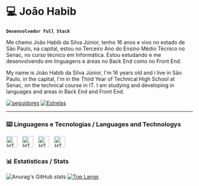 # 💻 João Habib

**`Desenvolvedor Full Stack`**

Me chamo João Habib da Silva Júnior, tenho 16 anos e vivo no estado de São Paulo, na capital, estou no Terceiro Ano do Ensino Médio Técnico no Senac, no curso técnico em Informática. Estou estudando e me desenvolvendo em linguagens e áreas no Back End como no Front End.

My name is João Habib da Silva Júnior, I'm 16 years old and i live in São Paulo, in the capital, I'm in the Third Year of Technical High School at Senac, on the technical course in IT. I am studying and developing in languages and areas in Back End and Front End.

<p align="left">
      <a href="https://github.com/Joao-Habib-da-Silva?tab=followers">
         <img alt="seguidores"
          title="Seguidores no Github" src="https://custom-icon-badges.demolab.com/github/followers/Joao-Habib-da-Silva?color=219ebc&labelColor=023047&style=for-the-badge&logo=github&label=Followers&logoColor=white"/></a>
      <a href="https://github.com/Joao-Habib-da-Silva?tab=repositories&sort=stargazers">
         <img alt="Estrelas"
          title="Total de estrelas no Github" src="https://custom-icon-badges.demolab.com/github/stars/Joao-Habib-da-Silva?color=219ebc&style=for-the-badge&labelColor=023047&logo=star&label=Stars"/></a>
   </p>

   ---

   ### ⌨️ Linguagens e Tecnologias / Languages and Technologys


<img 
    align="left" 
    alt="HTML"
    title="HTML" 
    width="30px" 
    style="padding-right: 10px;" 
    src="https://cdn.jsdelivr.net/gh/devicons/devicon@latest/icons/html5/html5-original.svg" 
/>


  <img
    align="left" 
    alt="HTML"
    title="HTML" 
    width="30px" 
    style="padding-right: 10px;"
src="https://cdn.jsdelivr.net/gh/devicons/devicon@latest/icons/css3/css3-original.svg" />


 <img
    align="left" 
    alt="HTML"
    title="HTML" 
    width="30px" 
    style="padding-right: 10px;"
src="https://cdn.jsdelivr.net/gh/devicons/devicon@latest/icons/javascript/javascript-original.svg" />


 <img 
    align="left" 
    alt="HTML"
    title="HTML" 
    width="30px" 
    style="padding-right: 10px;"
 src="https://cdn.jsdelivr.net/gh/devicons/devicon@latest/icons/python/python-original.svg" />
          
<br/>
<br/>

### 📊 Estatísticas / Stats


![Anurag's GitHub stats](https://github-readme-stats.vercel.app/api?username=Joao-Habib-da-Silva&show_icons=true&include_all_comits=true&hide_border=true&theme=tokyonight&text_color=ffffff&title_color=caf0f8)
[![Top Langs](https://github-readme-stats.vercel.app/api/top-langs/?username=Joao-Habib-da-Silva&theme=tokyonight&text_color=ffffff&title_color=caf0f8&hide_border=true)](https://github.com/anuraghazra/github-readme-stats)
